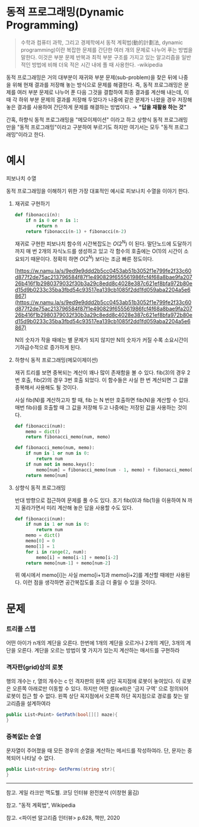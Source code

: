# 동적 프로그래밍(Dynamic Programming)

> 수학과 컴퓨터 과학, 그리고 경제학에서 동적 계획법(動的計劃法, dynamic programming)이란 복잡한 문제를 간단한 여러 개의 문제로 나누어 푸는 방법을 말한다. 이것은 부분 문제 반복과 최적 부분 구조를 가지고 있는 알고리즘을 일반적인 방법에 비해 더욱 적은 시간 내에 풀 때 사용한다.  -wikipedia

동적 프로그래밍은 거의 대부분이 재귀와 부분 문제(sub-problem)을 찾은 뒤에 나중을 위해 현재 결과를 저장해 놓는 방식으로 문제를 해결한다. 즉, 동적 프로그래밍은 문제를 여러 부분 문제로 나누어 푼 다음 그것을 결합하여 최종 결과를 계산해 내는데, 이 때 각 하위 부분 문제의 결과를 저장해 두었다가 나중에 같은 문제가 나왔을 경우 저장해 놓은 결과를 사용하여 간단하게 문제를 해결하는 방법이다. → **"답을 재활용 하는 것"**

간혹, 하향식 동적 프로그래밍을 "메모이제이션" 이라고 하고 상향식 동적 프로그래밍 만을 "동적 프로그래밍"이라고 구분하여 부르기도 하지만 여기서는 모두 "동적 프로그래밍"이라고 한다.

# 예시

피보나치 수열

동적 프로그래밍을 이해하기 위한 가장 대표적인 예시로 피보나치 수열을 이야기 한다.

1. 재귀로 구현하기

    ```python
    def fibonacci(n):
        if n is 0 or n is 1:
            return n
        return fibonacci(n-1) + fibonacci(n-2)
    ```

    재귀로 구현한 피보나치 함수의 시간복잡도는 $O(2^N)$ 이 된다. 말단노드에 도달하기 까지 매 번 2개의 자식노드를 생성하고 있고 각 함수의 호출에는 O(1)의 시간이 소요되기 때문이다. 정확히 하면 $O(2^N)$ 보다는 조금 빠른 정도이다.

    [https://w.namu.la/s/9ed9e9ddd2b5cc0453ab51b3052f1e799fe2f33c60d877f2de75ac213796584f87f1e490829f655561986fcf4f68a8bae9fa20726b416f1b2980379032f30b3a29c8edd8c4028e387c621ef8bfa972b80ed15d9b0233c35ba3fbd54c93517ea139cb1085f2dd1fd059aba2204a5e6867](https://w.namu.la/s/9ed9e9ddd2b5cc0453ab51b3052f1e799fe2f33c60d877f2de75ac213796584f87f1e490829f655561986fcf4f68a8bae9fa20726b416f1b2980379032f30b3a29c8edd8c4028e387c621ef8bfa972b80ed15d9b0233c35ba3fbd54c93517ea139cb1085f2dd1fd059aba2204a5e6867)

    N의 숫자가 작을 때에는 별 문제가 되지 않지만 N의 숫자가 커질 수록 소요시간이 기하급수적으로 증가하게 된다.

2. 하향식 동적 프로그래밍(메모이제이션)

    재귀 트리를 보면 중복되는 계산이 꽤나 많이 존재함을 볼 수 있다. fib(3)의 경우 2번 호출, fib(2)의 경우 3번 호출 되었다. 이 함수들은 사실 한 번 계산되면 그 값을 중복해서 사용해도 될 것이다.

    사실 fib(N)를 계산하고자 할 때, fib 는 N 번만 호출하면 fib(N)을 계산할 수 있다. 매번 fib(i)를 호출할 때 그 값을 저장해 두고 나중에는 저장된 값을 사용하는 것이다.

    ```python
    def fibonacci(num):
        memo = dict()
        return fibonacci_memo(num, memo)

    def fibonacci_memo(num, memo):
        if num is 1 or num is 0:
            return num
        if num not in memo.keys():
            memo[num] = fibonacci_memo(num - 1, memo) + fibonacci_memo(num - 2, memo)
        return memo[num]
    ```

3. 상향식 동적 프로그래밍

    반대 방향으로 접근하여 문제를 풀 수도 있다. 초기 fib(0)과 fib(1)을 이용하여 N 까지 올라가면서 미리 계산해 놓은 답을 사용할 수도 있다.

    ```python
    def fibonacci(num):
        if num is 1 or num is 0:
            return num
        memo = dict()
        memo[0] = 0
        memo[1] = 1
        for i in range(2, num):
            memo[i] = memo[i-1] + memo[i-2]
        return memo[num-1] + memo[num-2]
    ```

    위 예시에서 memo[i]는 사실 memo[i+1]과 memo[i+2]를 계산할 때에만 사용된다. 이런 점을 생각하면 공간복잡도를 조금 더 줄일 수 있을 것이다.

# 문제

### 트리플 스텝

어떤 아이가 n개의 계단을 오른다. 한번에 1개의 계단을 오르거나 2개의 계단, 3개의 계단을 오른다. 계단을 오르는 방법이 몇 가지가 있는지 계산하는 매서드를 구현하라

### 격자판(grid)상의 로봇

행의 개수는 r, 열의 개수는 c 인 격자판의 왼쪽 상단 꼭지점에 로봇이 놓여있다. 이 로봇은 오른쪽 아래로만 이동할 수 있다. 하지만 어떤 셀(cell)은 '금지 구역' 으로 정의되어 로봇이 접근 할 수 없다. 왼쪽 상단 꼭지점에서 오른쪽 하단 꼭지점으로 경로를 찾는 알고리즘을 설계하여라

```csharp
public List<Point> GetPath(bool[][] maze){
}
```

### 중복없는 순열

문자열이 주어졌을 때 모든 경우의 순열을 계산하는 메서드를 작성하여라. 단, 문자는 중복되어 나타날 수 없다.

```csharp
public List<string> GetPerms(string str){
}
```

---

참고. 게일 라크만 맥도웰. 코딩 인터뷰 완전분석 (이창현 옮김)

참고. "동적 계획법", Wikipedia

참고. <파이썬 알고리즘 인터뷰> p.628, 책만, 2020
